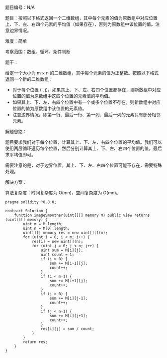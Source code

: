 题目编号：N/A

题目：按照以下格式返回一个二维数组，其中每个元素的值为原数组中对应位置上、下、左、右四个元素的平均值（如果存在），否则为原数组中该位置的值。注意边界情况。

难度：简单

考察范围：数组、循环、条件判断

题干：

给定一个大小为 m × n 的二维数组，其中每个元素的值为正整数。按照以下格式返回一个新的二维数组：

- 对于每个位置 (i, j)，如果其上、下、左、右四个位置都存在，则新数组中对应位置的值为原数组中这四个位置的元素值的平均值。
- 如果其上、下、左、右四个位置中有一个或多个位置不存在，则新数组中对应位置的值为原数组中该位置的元素值。
- 注意边界情况，即第一行、最后一行、第一列、最后一列的元素只有部分相邻元素。

解题思路：

题目要求我们对于每个位置，计算其上、下、左、右四个位置的平均值。我们可以使用两层循环遍历每个位置，然后分别计算其上、下、左、右四个位置的值，最后求平均值即可。

需要注意的是，对于边界位置，其上、下、左、右四个位置可能不存在，需要特殊处理。

解决方案：

算法复杂度：时间复杂度为 O(mn)，空间复杂度为 O(mn)。

```solidity
pragma solidity ^0.8.0;

contract Solution {
    function imageSmoother(uint[][] memory M) public view returns (uint[][] memory) {
        uint m = M.length;
        uint n = M[0].length;
        uint[][] memory res = new uint[][](m);
        for (uint i = 0; i < m; i++) {
            res[i] = new uint[](n);
            for (uint j = 0; j < n; j++) {
                uint sum = M[i][j];
                uint count = 1;
                if (i > 0) {
                    sum += M[i-1][j];
                    count++;
                }
                if (i < m-1) {
                    sum += M[i+1][j];
                    count++;
                }
                if (j > 0) {
                    sum += M[i][j-1];
                    count++;
                }
                if (j < n-1) {
                    sum += M[i][j+1];
                    count++;
                }
                res[i][j] = sum / count;
            }
        }
        return res;
    }
}
```
